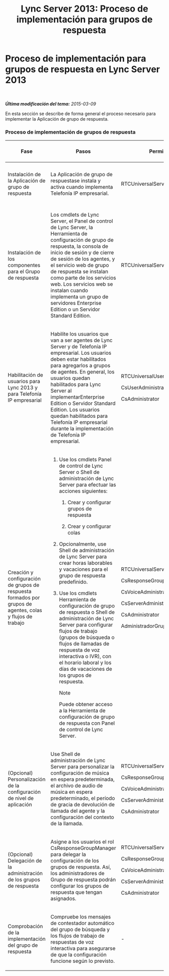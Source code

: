 ﻿---
title: 'Lync Server 2013: Proceso de implementación para grupos de respuesta'
TOCTitle: Proceso de implementación para grupos de respuesta
ms:assetid: d390c8a1-dc6e-44d8-b386-2be1fca9877c
ms:mtpsurl: https://technet.microsoft.com/es-es/library/JJ205270(v=OCS.15)
ms:contentKeyID: 48276780
ms.date: 01/07/2017
mtps_version: v=OCS.15
ms.translationtype: HT
---

# Proceso de implementación para grupos de respuesta en Lync Server 2013

 

_**Última modificación del tema:** 2015-03-09_

En esta sección se describe de forma general el proceso necesario para implementar la Aplicación de grupo de respuesta.

### Proceso de implementación de grupos de respuesta

<table>
<colgroup>
<col style="width: 25%" />
<col style="width: 25%" />
<col style="width: 25%" />
<col style="width: 25%" />
</colgroup>
<thead>
<tr class="header">
<th>Fase</th>
<th>Pasos</th>
<th>Permisos</th>
<th>Documentación de implementación</th>
</tr>
</thead>
<tbody>
<tr class="odd">
<td><p>Instalación de la Aplicación de grupo de respuesta</p></td>
<td><p>La Aplicación de grupo de respuestase instala y activa cuando implementa Telefonía IP empresarial.</p></td>
<td><p>RTCUniversalServerAdmins</p></td>
<td><p><a href="lync-server-2013-deploying-enterprise-voice.md">Implementar la telefonía IP empresarial en Lync Server 2013</a></p></td>
</tr>
<tr class="even">
<td><p>Instalación de los componentes para el Grupo de respuesta</p></td>
<td><p>Los cmdlets de Lync Server, el Panel de control de Lync Server, la Herramienta de configuración de grupo de respuesta, la consola de inicio de sesión y de cierre de sesión de los agentes, y el servicio web de grupo de respuesta se instalan como parte de los servicios web. Los servicios web se instalan cuando implementa un grupo de servidores Enterprise Edition o un Servidor Standard Edition.</p></td>
<td><p>RTCUniversalServerAdmins</p></td>
<td><p><a href="lync-server-2013-deploying-lync-server.md">Implementar Lync Server 2013</a></p></td>
</tr>
<tr class="odd">
<td><p>Habilitación de usuarios para Lync 2013 y para Telefonía IP empresarial</p></td>
<td><p>Habilite los usuarios que van a ser agentes de Lync Server y de Telefonía IP empresarial. Los usuarios deben estar habilitados para agregarlos a grupos de agentes. En general, los usuarios quedan habilitados para Lync Server al implementarEnterprise Edition o Servidor Standard Edition. Los usuarios quedan habilitados para Telefonía IP empresarial durante la implementación de Telefonía IP empresarial.</p></td>
<td><p>RTCUniversalUserAdmins</p>
<p>CsUserAdministrator</p>
<p>CsAdministrator</p></td>
<td><p><a href="lync-server-2013-disable-or-re-enable-user-account-for-lync-server.md">Deshabilitación o rehabilitación de la cuenta de usuario de Lync Server en Lync Server 2013</a></p>
<p><a href="lync-server-2013-enable-users-for-enterprise-voice.md">Habilitar a los usuarios para la telefonía IP empresarial en Lync Server 2013</a></p></td>
</tr>
<tr class="even">
<td><p>Creación y configuración de grupos de respuesta formados por grupos de agentes, colas y flujos de trabajo</p></td>
<td><ol>
<li><p>Use los cmdlets Panel de control de Lync Server o Shell de administración de Lync Server para efectuar las acciones siguientes:</p>
<ol>
<li><p>Crear y configurar grupos de respuesta</p></li>
<li><p>Crear y configurar colas</p></li>
</ol></li>
<li><p>Opcionalmente, use Shell de administración de Lync Server para crear horas laborables y vacaciones para el grupo de respuesta predefinido.</p></li>
<li><p>Use los cmdlets Herramienta de configuración de grupo de respuesta o Shell de administración de Lync Server para configurar flujos de trabajo (grupos de búsqueda o flujos de llamadas de respuesta de voz interactiva o IVR), con el horario laboral y los días de vacaciones de los grupos de respuesta.</p>
<div class="alert">

> [!NOTE]
> Puede obtener acceso a la Herramienta de configuración de grupo de respuesta con Panel de control de Lync Server.


</div></li>
</ol></td>
<td><p>RTCUniversalServerAdmins</p>
<p>CsResponseGroupAdministrator</p>
<p>CsVoiceAdministrator</p>
<p>CsServerAdministrator</p>
<p>CsAdministrator</p>
<p>AdministradorGrupoRespuestaCs</p></td>
<td><p><a href="lync-server-2013-create-response-group-agent-groups.md">Crear grupos de agentes de grupos de respuesta en Lync Server 2013</a></p>
<p><a href="lync-server-2013-create-response-group-queues.md">Crear colas de grupo de respuesta en Lync Server 2013</a></p>
<p><a href="lync-server-2013-optional-define-response-group-business-hours.md">(Opcional) Definir horarios laborales de grupos de respuesta en Lync Server 2013</a></p>
<p><a href="lync-server-2013-optional-define-response-group-holiday-sets.md">(Opcional) Definición de conjuntos de días festivos para grupos de respuesta en Lync Server 2013</a></p>
<p><a href="lync-server-2013-create-or-modify-a-workflow.md">Creación o modificación de un flujo de trabajo en Lync Server 2013</a></p></td>
</tr>
<tr class="odd">
<td><p>(Opcional) Personalización de la configuración de nivel de aplicación</p></td>
<td><p>Use Shell de administración de Lync Server para personalizar la configuración de música en espera predeterminada, el archivo de audio de música en espera predeterminado, el período de gracia de devolución de llamada del agente y la configuración del contexto de la llamada.</p></td>
<td><p>RTCUniversalServerAdmins</p>
<p>CsResponseGroupAdministrator</p>
<p>CsVoiceAdministrator</p>
<p>CsServerAdministrator</p>
<p>CsAdministrator</p></td>
<td><p><a href="lync-server-2013-managing-application-level-response-group-settings.md">Administración de la configuración de grupos de respuesta a nivel de aplicación en Lync Server 2013</a></p></td>
</tr>
<tr class="even">
<td><p>(Opcional) Delegación de la administración de los grupos de respuesta</p></td>
<td><p>Asigne a los usuarios el rol CsResponseGroupManager para delegar la configuración de los grupos de respuesta. Así, los administradores de Grupo de respuesta podrán configurar los grupos de respuesta que tengan asignados.</p></td>
<td><p>RTCUniversalServerAdmins</p>
<p>CsResponseGroupAdministrator</p>
<p>CsVoiceAdministrator</p>
<p>CsServerAdministrator</p>
<p>CsAdministrator</p></td>
<td><p><a href="lync-server-2013-planning-for-role-based-access-control.md">Planeación del control de acceso basado en roles en Lync Server 2013</a></p></td>
</tr>
<tr class="odd">
<td><p>Comprobación de la implementación del grupo de respuesta</p></td>
<td><p>Compruebe los mensajes de contestador automático del grupo de búsqueda y los flujos de trabajo de respuestas de voz interactiva para asegurarse de que la configuración funcione según lo previsto.</p></td>
<td><p>-</p></td>
<td><p>-</p></td>
</tr>
</tbody>
</table>

